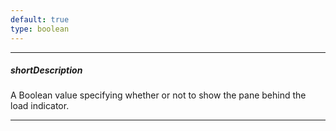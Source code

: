 ```yaml
---
default: true
type: boolean
---
```

---
##### shortDescription
A Boolean value specifying whether or not to show the pane behind the load indicator.

---
